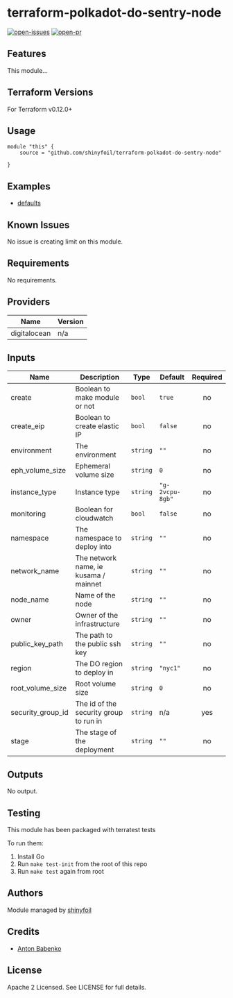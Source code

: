 # terraform-polkadot-do-sentry-node

[![open-issues](https://img.shields.io/github/issues-raw/shinyfoil/terraform-polkadot-do-sentry-node?style=for-the-badge)](https://github.com/shinyfoil/terraform-polkadot-do-sentry-node/issues)
[![open-pr](https://img.shields.io/github/issues-pr-raw/shinyfoil/terraform-polkadot-do-sentry-node?style=for-the-badge)](https://github.com/shinyfoil/terraform-polkadot-do-sentry-node/pulls)

## Features

This module...

## Terraform Versions

For Terraform v0.12.0+

## Usage

```
module "this" {
    source = "github.com/shinyfoil/terraform-polkadot-do-sentry-node"

}
```
## Examples

- [defaults](https://github.com/shinyfoil/terraform-polkadot-do-sentry-node/tree/master/examples/defaults)

## Known  Issues
No issue is creating limit on this module.

<!-- BEGINNING OF PRE-COMMIT-TERRAFORM DOCS HOOK -->
## Requirements

No requirements.

## Providers

| Name | Version |
|------|---------|
| digitalocean | n/a |

## Inputs

| Name | Description | Type | Default | Required |
|------|-------------|------|---------|:--------:|
| create | Boolean to make module or not | `bool` | `true` | no |
| create\_eip | Boolean to create elastic IP | `bool` | `false` | no |
| environment | The environment | `string` | `""` | no |
| eph\_volume\_size | Ephemeral volume size | `string` | `0` | no |
| instance\_type | Instance type | `string` | `"g-2vcpu-8gb"` | no |
| monitoring | Boolean for cloudwatch | `bool` | `false` | no |
| namespace | The namespace to deploy into | `string` | `""` | no |
| network\_name | The network name, ie kusama / mainnet | `string` | `""` | no |
| node\_name | Name of the node | `string` | `""` | no |
| owner | Owner of the infrastructure | `string` | `""` | no |
| public\_key\_path | The path to the public ssh key | `string` | `""` | no |
| region | The DO region to deploy in | `string` | `"nyc1"` | no |
| root\_volume\_size | Root volume size | `string` | `0` | no |
| security\_group\_id | The id of the security group to run in | `string` | n/a | yes |
| stage | The stage of the deployment | `string` | `""` | no |

## Outputs

No output.

<!-- END OF PRE-COMMIT-TERRAFORM DOCS HOOK -->

## Testing
This module has been packaged with terratest tests

To run them:

1. Install Go
2. Run `make test-init` from the root of this repo
3. Run `make test` again from root

## Authors

Module managed by [shinyfoil](github.com/shinyfoil)

## Credits

- [Anton Babenko](https://github.com/antonbabenko)

## License

Apache 2 Licensed. See LICENSE for full details.